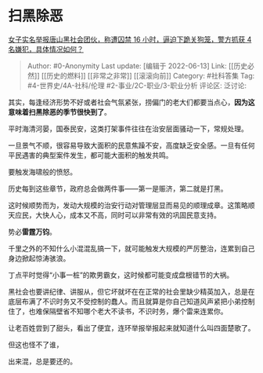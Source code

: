 # 扫黑除恶
[女子实名举报唐山黑社会团伙，称遭囚禁 16 小时，逼迫下跪关狗笼，警方抓获 4 名嫌犯，具体情况如何？](https://www.zhihu.com/question/537242054/answer/2525800100)

> Author: #0-Anonymity
> Last update: [编辑于 2022-06-13]
> Link: [[历史必然]] [[历史的燃料]] [[非常之非常]] [[滚滚向前]]
> Category: #社科答集
> Tag: #4-世界史/4A-社科/伦理 #2-事业/2C-职业/3-职业分析
> 评论区:
> 泛讨论:

其实，每逢经济形势不好或者社会气氛紧张，捞偏门的老大们都要当点心，**因为这意味着扫黑除恶的季节很快到了**。

平时海清河晏，国泰民安，这类打架事件往往在治安层面骚动一下，常规处理。

一旦景气不顺，很容易导致大面积的民意焦躁不安，高度缺乏安全感。一旦有任何平民遇害的典型案件发生，都可能大面积的触发共鸣。

要触发海啸般的愤怒。

历史每到这些章节，政府总会做两件事——第一是赈济，第二就是打黑。

这时候顺势而为，发动大规模的治安行动对管理层显而易见的顺理成章。这策略顺天应民，大快人心，成本又不高，同时可以非常有效的巩固民意支持。

势必**雷霆万钧**。

千里之外的不知什么小混混乱搞一下，就可能触发大规模的严厉整治，连累到自己身边掀起惊涛骇浪。

丁点平时觉得“小事一桩”的欺男霸女，这时候都可能变成盘根错节的大祸。

黑社会也要讲纪律、讲服从，但它坏就坏在在正常的社会里缺少精英加入，总是在底层布满了不识时务又不受控制的蠢人。而且就算是你自己知道风声紧把小弟控制住了，也难保隔壁省不知哪个老大不读书，不识时务，爆个雷来连累你。

让老百姓尝到了甜头，看出了便宜，连环举报举报起来就知道什么叫四面楚歌了。

但这也怪不了谁，

出来混，总是要还的。
